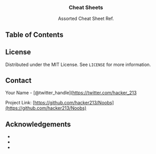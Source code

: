 <!--
*** Thanks for checking out this README Template. If you have a suggestion that would
*** make this better, please fork the repo and create a pull request or simply open
*** an issue with the tag "enhancement".
*** Thanks again! Now go create something AMAZING! :D
***
***
***
*** To avoid retyping too much info. Do a search and replace for the following:
*** github_username, repo, twitter_handle, email
-->





<!-- PROJECT SHIELDS -->
<!--
*** I'm using markdown "reference style" links for readability.
*** Reference links are enclosed in brackets [ ] instead of parentheses ( ).
*** See the bottom of this document for the declaration of the reference variables
*** for contributors-url, forks-url, etc. This is an optional, concise syntax you may use.
*** https://www.markdownguide.org/basic-syntax/#reference-style-links
-->


<!-- PROJECT LOGO -->
<br />
<p align="center">
  

  <h3 align="center">Cheat Sheets</h3>

  <p align="center">
    Assorted Cheat Sheet Ref.
  </p>
</p>



<!-- TABLE OF CONTENTS -->
## Table of Contents




<!-- LICENSE -->
## License

Distributed under the MIT License. See `LICENSE` for more information.



<!-- CONTACT -->
## Contact

Your Name - [@twitter_handle](https://twitter.com/hacker_213

Project Link: [https://github.com/hacker213/Noobs](https://github.com/hacker213/Noobs)



<!-- ACKNOWLEDGEMENTS -->
## Acknowledgements

* []()
* []()
* []()




